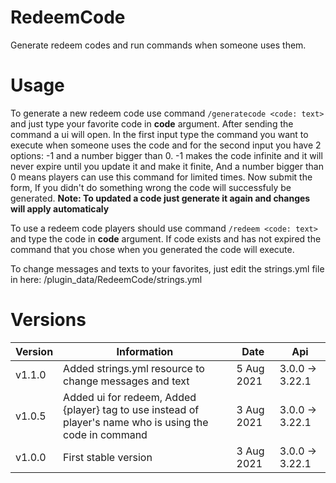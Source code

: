 # RedeemCode
Generate redeem codes and run commands when someone uses them.

# Usage
To generate a new redeem code use command `/generatecode <code: text>` and just type your favorite code in **code** argument.
After sending the command a ui will open. In the first input type the command you want to execute when someone uses the code and for the second input you have 2 options: -1 and a number bigger than 0. -1 makes the code infinite and it will never expire until you update it and make it finite, And a number bigger than 0 means players can use this command for limited times.
Now submit the form, If you didn't do something wrong the code will successfuly be generated.
**Note: To updated a code just generate it again and changes will apply automaticaly**

To use a redeem code players should use command `/redeem <code: text>` and type the code in **code** argument.
If code exists and has not expired the command that you chose when you generated the code will execute.

To change messages and texts to your favorites, just edit the strings.yml file in here: /plugin_data/RedeemCode/strings.yml

# Versions
Version | Information | Date | Api
------- | ----------- | ---- | ---
v1.1.0 | Added strings.yml resource to change messages and text | 5 Aug 2021 | 3.0.0 -> 3.22.1
v1.0.5 | Added ui for redeem, Added {player} tag to use instead of player's name who is using the code in command | 3 Aug 2021 | 3.0.0 -> 3.22.1
v1.0.0 | First stable version | 3 Aug 2021 | 3.0.0 -> 3.22.1

